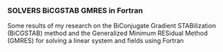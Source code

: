 ### SOLVERS BiCGSTAB GMRES in Fortran
Some results of my research on the BiConjugate Gradient STABilization (BiCGSTAB) method and the Generalized Minimum RESidual Method (GMRES) for solving a linear system and fields using Fortran
